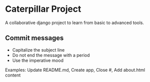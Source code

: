 # Caterpillar Project

A collaborative django project to learn from basic to advanced tools.

## Commit messages

* Capitalize the subject line
* Do not end the message with a period
* Use the imperative mood

Examples: Update README.md, Create <name-of-the-app> app, Close #<issue-number>, Add about.html content
